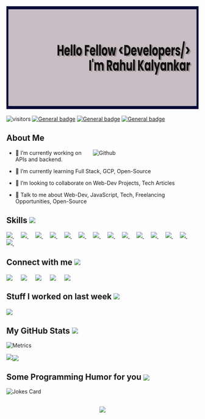
<div align="center">
<img width="100%" height = "270px" src="https://github.com/rahul-10-byte/rahul-10-byte/blob/main/banner.png" alt="cover" />
</div>

<!-- <h1> Hello Fellow < Developers/ >! <img src = "https://raw.githubusercontent.com/MartinHeinz/MartinHeinz/master/wave.gif" width = 50px> </h1> -->
<p align='center'>

![visitors](https://visitor-badge.glitch.me/badge?page_id=rahul-10-byte.rahul-10-byte)
[![General badge](https://img.shields.io/badge/Gmail-red.svg)](mailto:kalyankarrahul500@gmail.com)
[![General badge](https://img.shields.io/badge/Linkedin-blue.svg)](https://www.linkedin.com/in/rahul-kalyankar-05084a160/)
[![General badge](https://img.shields.io/badge/Dev.to-black.svg)](https://DEV.to/rahul_kalyankar)


</p>
<!-- <div size='20px'> Hi! My name is Rahul Kalyankar. Thank You for taking the time to view my GitHub Profile :smile: 
</div>
 -->
<h2> About Me 
<!-- <img src = "https://media0.giphy.com/media/KDDpcKigbfFpnejZs6/giphy.gif?cid=ecf05e47oy6f4zjs8g1qoiystc56cu7r9tb8a1fe76e05oty&rid=giphy.gif" width = 100px> -->
</h2>

<img width="55%" align="right" alt="Github" src="https://raw.githubusercontent.com/onimur/.github/master/.resources/git-header.svg" />


- 🔭 I’m currently working on APIs and backend.

- 🌱 I’m currently learning Full Stack, GCP, Open-Source 

- 👯 I’m looking to collaborate on Web-Dev Projects, Tech Articles 

- 💬 Talk to me about Web-Dev, JavaScript, Tech, Freelancing Opportunities, Open-Source 

<h2> Skills <img src = "https://media2.giphy.com/media/QssGEmpkyEOhBCb7e1/giphy.gif?cid=ecf05e47a0n3gi1bfqntqmob8g9aid1oyj2wr3ds3mg700bl&rid=giphy.gif" width = 40px> </h2>
<a href= https://github.com/rahul-10-byte?tab=repositories&q=&type=&language=c&sort= > <img width ='40px' src ='https://raw.githubusercontent.com/rahulbanerjee26/githubAboutMeGenerator/main/icons/c.svg'> </a> &emsp;
<a href= https://github.com/rahul-10-byte?tab=repositories&q=&type=&language=cpp&sort= > <img width ='40px' src ='https://raw.githubusercontent.com/rahulbanerjee26/githubAboutMeGenerator/main/icons/cpp.svg'> </a>&emsp;
<a href= https://github.com/rahul-10-byte?tab=repositories&q=&type=&language=java&sort= > <img width ='40px' src ='https://raw.githubusercontent.com/rahulbanerjee26/githubAboutMeGenerator/main/icons/java.svg'> </a>&emsp;
<a href= https://github.com/rahul-10-byte?tab=repositories&q=&type=&language=html&sort= > <img width ='40px' src ='https://raw.githubusercontent.com/rahulbanerjee26/githubAboutMeGenerator/main/icons/html.svg'> </a>&emsp;
<a href= https://github.com/rahul-10-byte?tab=repositories&q=&type=&language=css&sort= > <img width ='40px' src ='https://raw.githubusercontent.com/rahulbanerjee26/githubAboutMeGenerator/main/icons/css.svg'> </a>&emsp;
<a href= https://github.com/rahul-10-byte?tab=repositories&q=&type=&language=javascript&sort= > <img width ='40px' src ='https://raw.githubusercontent.com/rahulbanerjee26/githubAboutMeGenerator/main/icons/javascript.svg'> </a>&emsp;
<a href= https://github.com/rahul-10-byte?tab=repositories&q=&type=&language=bootstrap&sort= > <img width ='45px' src ='https://raw.githubusercontent.com/rahulbanerjee26/githubAboutMeGenerator/main/icons/bootstrap.svg'> </a>&emsp;
<a href= https://github.com/rahul-10-byte?tab=repositories&q=&type=&language=nodejs&sort= > <img width ='45px' src ='https://raw.githubusercontent.com/rahulbanerjee26/githubAboutMeGenerator/main/icons/nodejs.svg'> </a>&emsp;
<a href= https://github.com/rahul-10-byte?tab=repositories&q=&type=&language=mysql&sort= > <img width ='45px' src ='https://raw.githubusercontent.com/rahulbanerjee26/githubAboutMeGenerator/main/icons/mysql.svg'> </a>&emsp;
<a href= https://github.com/rahul-10-byte?tab=repositories&q=&type=&language=mongodb&sort= > <img width ='45px' src ='https://raw.githubusercontent.com/rahulbanerjee26/githubAboutMeGenerator/main/icons/mongodb.svg'> </a>&emsp;
<a href= https://github.com/rahul-10-byte?tab=repositories&q=&type=&language=gcp&sort= > <img width ='45px' src ='https://raw.githubusercontent.com/rahulbanerjee26/githubAboutMeGenerator/main/icons/gcp.svg'> </a>&emsp;
<a href= https://github.com/rahul-10-byte?tab=repositories&q=&type=&language=github&sort= > <img width ='45px' src ='https://raw.githubusercontent.com/rahulbanerjee26/githubAboutMeGenerator/main/icons/github.svg'> </a>&emsp;
<a href= https://github.com/rahul-10-byte?tab=repositories&q=&type=&language=git&sort= > <img width ='45px' src ='https://raw.githubusercontent.com/rahulbanerjee26/githubAboutMeGenerator/main/icons/git.svg'> </a>&emsp;
<a href= https://github.com/rahul-10-byte?tab=repositories&q=&type=&language=linux&sort= > <img width ='45px' src ='https://raw.githubusercontent.com/rahulbanerjee26/githubAboutMeGenerator/main/icons/linux.svg'> </a>&emsp;


<h2> Connect with me <img src='https://raw.githubusercontent.com/ShahriarShafin/ShahriarShafin/main/Assets/handshake.gif' width="100px"> </h2>
<a href = 'https://www.linkedin.com/in/rahul-kalyankar-05084a160'> <img width = '45px' align= 'center' src="https://raw.githubusercontent.com/rahulbanerjee26/githubAboutMeGenerator/main/icons/linked-in-alt.svg"/></a> &emsp;
<a href = 'https://www.twitter.com/rahulkalyankar_'> <img width = '45px' align= 'center' src="https://raw.githubusercontent.com/rahulbanerjee26/githubAboutMeGenerator/main/icons/twitter.svg"/></a> &emsp;
<a href = 'https://www.instagram.com/rahul_kalyankar_10/'> <img width = '45px' align= 'center' src="https://raw.githubusercontent.com/rahulbanerjee26/githubAboutMeGenerator/main/icons/instagram.svg"/></a> &emsp;
<a href = 'https://www.github.com/rahul-10-byte'> <img width = '45px' align= 'center' src="https://raw.githubusercontent.com/rahulbanerjee26/githubAboutMeGenerator/main/icons/github.svg"/></a> &emsp;
<a href = 'rahulkalyankar.ml'> <img width = '45px' align= 'center' src="https://raw.githubusercontent.com/rahulbanerjee26/githubAboutMeGenerator/main/icons/portfolio.png"/></a>&emsp; 


<h2> Stuff I worked on last week  <img src = "https://media1.giphy.com/media/JZ40cnfnN11KycrvMF/giphy.gif?cid=ecf05e47a0n3gi1bfqntqmob8g9aid1oyj2wr3ds3mg700bl&rid=giphy.gif" width = 70px> </h2>
<a href="https://github.com/anuraghazra/github-readme-stats">
<img align="center" src="https://github-readme-stats.vercel.app/api/wakatime?username=@rahul_kalyankar&compact=True&theme=cobalt2"/>
</a>
<br>


<h2> My GitHub Stats <img src='https://media1.giphy.com/media/du3J3cXyzhj75IOgvA/giphy.gif?cid=ecf05e47x2g034i9pzwtzzsd3xgg2w9nr94t4tflbbgo3008&rid=giphy.gif' width='32px'> </h2>

![Metrics](https://metrics.lecoq.io/rahul-10-byte?template=terminal&base.header=0&base.activity=0&base.repositories=0&base.metadata=0&languages=1&languages.limit=8&languages.colors=github&languages.threshold=0%25&config.timezone=America%2FToronto)
  
<a href="https://github.com/anuraghazra/convoychat">
<img align="center" src="https://github-readme-stats.vercel.app/api/top-langs/?username=rahul-10-byte&theme=chartreuse-dark" />
</a>
<a href="https://github.com/anuraghazra/github-readme-stats">
<img align="left" src="https://github-readme-stats.vercel.app/api?username=rahul-10-byte&count_private=true&show_icons=true&theme=vision-friendly-dark" />
</a>
  
<h2> Some Programming Humor for you <img align ='center' src='https://media2.giphy.com/media/UQDSBzfyiBKvgFcSTw/giphy.gif?cid=ecf05e47p3cd513axbek3f56ti3jzizq8hincw20jauyyfyw&rid=giphy.gif' width = '32px'></h2>

![Jokes Card](https://readme-jokes.vercel.app/api?theme=default)


<br>
<footer align='center'><a href="https://www.buymeacoffee.com/CodeWithRahul"><img src="https://img.buymeacoffee.com/button-api/?text=Buy me a pizza&emoji=🍕&slug=CodeWithRahul&button_colour=FFDD00&font_colour=000000&font_family=Bree&outline_colour=000000&coffee_colour=ffffff"></a> </footer>
